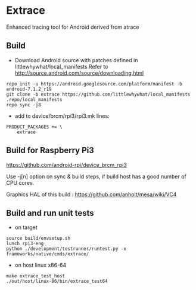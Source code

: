 # Extrace
Enhanced tracing tool for Android derived from atrace

## Build
* Download Android source with patches defined in littlewhywhat/local_manifests
 Refer to http://source.android.com/source/downloading.html
 ```
 repo init -u https://android.googlesource.com/platform/manifest -b android-7.1.2_r19
 git clone -b extrace https://github.com/littlewhywhat/local_manifests .repo/local_manifests
 repo sync -j8
 ```
* add to device/brcm/rpi3/rpi3.mk lines:
```
PRODUCT_PACKAGES += \
    extrace
```

## Build for Raspberry Pi3
 https://github.com/android-rpi/device_brcm_rpi3

Use -j[n] option on sync & build steps, if build host has a good number of CPU cores.

Graphics HAL of this build : https://github.com/anholt/mesa/wiki/VC4

## Build and run unit tests

* on target
```
source build/envsetup.sh
lunch rpi3-eng
python ./development/testrunner/runtest.py -x frameworks/native/cmds/extrace/
```

* on host linux x86-64
```
make extrace_test_host
./out/host/linux-86/bin/extrace_test64
```
